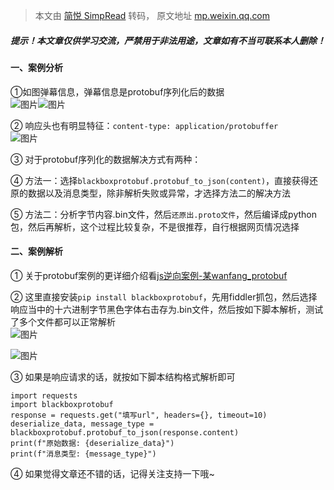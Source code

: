 > 本文由 [简悦 SimpRead](http://ksria.com/simpread/) 转码， 原文地址 [mp.weixin.qq.com](https://mp.weixin.qq.com/s/rC7_bGWeMq1RUtY0GSlkPQ)

##### 提示！本文章仅供学习交流，严禁用于非法用途，文章如有不当可联系本人删除！

#### 一、案例分析

①如图弹幕信息，弹幕信息是protobuf序列化后的数据  
![图片](https://mmbiz.qpic.cn/mmbiz_png/ZPnQAHJ6rp8tKyicOYbASwwp9gwFApSLlpC13JIEBfkicpnvShNhZKqwXJJ4IibtdPhu1B6dnffNa8onFWp98x4aA/640?wx_fmt=png&wxfrom=5&wx_lazy=1&wx_co=1)![图片](https://mmbiz.qpic.cn/mmbiz_png/ZPnQAHJ6rp8tKyicOYbASwwp9gwFApSLlwEILphNJM5RPMqx2669GfWOdOGkIRk5ibibLSQBeYFjTgibicgicyOmBxNw/640?wx_fmt=png&wxfrom=5&wx_lazy=1&wx_co=1)

② 响应头也有明显特征：`content-type: application/protobuffer`  
![图片](https://mmbiz.qpic.cn/mmbiz_png/ZPnQAHJ6rp8tKyicOYbASwwp9gwFApSLlFbSOhXYku3S3TqnDF0F4wuEp1bKzpCQicJvGI7DrBNOLKhPjGUnCsFA/640?wx_fmt=png&wxfrom=5&wx_lazy=1&wx_co=1)

③ 对于protobuf序列化的数据解决方式有两种：

④ 方法一：选择`blackboxprotobuf.protobuf_to_json(content)`，直接获得还原的数据以及消息类型，除非解析失败或异常，才选择方法二的解决方法

⑤ 方法二：分析字节内容.bin文件，然后`还原出.proto文件`，然后编译成python包，然后再解析，这个过程比较复杂，不是很推荐，自行根据网页情况选择  

#### 二、案例解析

① 关于protobuf案例的更详细介绍看[js逆向案例-某wanfang_protobuf](http://mp.weixin.qq.com/s?__biz=MzU5NTcyMDc1Ng==&mid=2247484959&idx=1&sn=a59ac94839579d76f137f65f9d39d46d&chksm=fe6ce944c91b6052d8b72115c1079554612593924eb6fa1c637a9e26136fb61d50836e9ad37c&scene=21#wechat_redirect)

② 这里直接安装`pip install blackboxprotobuf`，先用fiddler抓包，然后选择响应当中的十六进制字节黑色字体右击存为.bin文件，然后按如下脚本解析，测试了多个文件都可以正常解析  
![图片](https://mmbiz.qpic.cn/mmbiz_png/ZPnQAHJ6rp8tKyicOYbASwwp9gwFApSLlPV0QRMQCSfXtmea0dz4pyaf6WOZG9ibWhVxFxrHiamISI867GAuicoIqA/640?wx_fmt=png&wxfrom=5&wx_lazy=1&wx_co=1)  

![图片](https://mmbiz.qpic.cn/mmbiz_png/ZPnQAHJ6rp8tKyicOYbASwwp9gwFApSLlRKN4tibCGFpLPphZFhW9mY926UcxoNU7ibvwib3yLic8BauH6YNaj8ribqQ/640?wx_fmt=png&wxfrom=5&wx_lazy=1&wx_co=1)

③ 如果是响应请求的话，就按如下脚本结构格式解析即可

```
import requests  
import blackboxprotobuf  
response = requests.get("填写url", headers={}, timeout=10)  
deserialize_data, message_type = blackboxprotobuf.protobuf_to_json(response.content)  
print(f"原始数据: {deserialize_data}")  
print(f"消息类型: {message_type}") 
```

④ 如果觉得文章还不错的话，记得关注支持一下哦~
